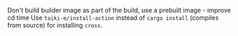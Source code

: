 Don't build builder image as part of the build, use a prebuilt image - improve cd time
Use `taiki-e/install-action` instead of `cargo install` (compiles from source) for installing `cross`.